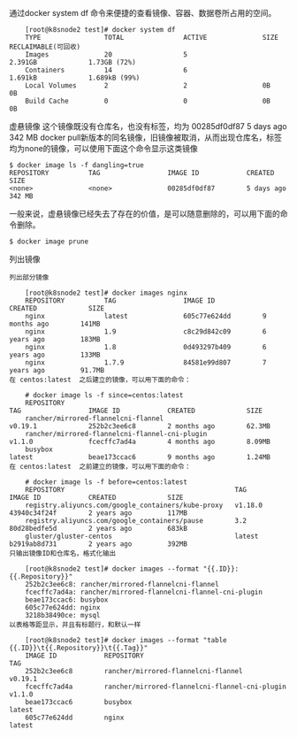 通过docker system df 命令来便捷的查看镜像、容器、数据卷所占用的空间。

        [root@k8snode2 test]# docker system df
        TYPE                TOTAL               ACTIVE              SIZE                RECLAIMABLE(可回收)
        Images              20                  5                   2.391GB             1.73GB (72%)
        Containers          14                  6                   1.691kB             1.689kB (99%)
        Local Volumes       2                   2                   0B                  0B
        Build Cache         0                   0                   0B                  0B


虚悬镜像
这个镜像既没有仓库名，也没有标签，均为 <none>
<none>               <none>              00285df0df87        5 days ago          342 MB
docker pull新版本的同名镜像，旧镜像被取消，从而出现仓库名，标签均为none的镜像，可以使用下面这个命令显示这类镜像

    $ docker image ls -f dangling=true
    REPOSITORY          TAG                 IMAGE ID            CREATED             SIZE
    <none>              <none>              00285df0df87        5 days ago          342 MB
一般来说，虚悬镜像已经失去了存在的价值，是可以随意删除的，可以用下面的命令删除。

    $ docker image prune
列出镜像
    
    列出部分镜像

        [root@k8snode2 test]# docker images nginx
        REPOSITORY          TAG                 IMAGE ID            CREATED             SIZE
        nginx               latest              605c77e624dd        9 months ago        141MB
        nginx               1.9                 c8c29d842c09        6 years ago         183MB
        nginx               1.8                 0d493297b409        6 years ago         133MB
        nginx               1.7.9               84581e99d807        7 years ago         91.7MB
    在 centos:latest  之后建立的镜像，可以用下面的命令：

        # docker image ls -f since=centos:latest 
        REPOSITORY                                                                     TAG                 IMAGE ID            CREATED             SIZE
        rancher/mirrored-flannelcni-flannel                                            v0.19.1             252b2c3ee6c8        2 months ago        62.3MB
        rancher/mirrored-flannelcni-flannel-cni-plugin                                 v1.1.0              fcecffc7ad4a        4 months ago        8.09MB
        busybox                                                                        latest              beae173ccac6        9 months ago        1.24MB
    在 centos:latest  之前建立的镜像，可以用下面的命令：

        # docker image ls -f before=centos:latest 
        REPOSITORY                                           TAG                 IMAGE ID            CREATED             SIZE
        registry.aliyuncs.com/google_containers/kube-proxy   v1.18.0             43940c34f24f        2 years ago         117MB
        registry.aliyuncs.com/google_containers/pause        3.2                 80d28bedfe5d        2 years ago         683kB
        gluster/gluster-centos                               latest              b2919ab8d731        2 years ago         392MB
    只输出镜像ID和仓库名，格式化输出

        [root@k8snode2 test]# docker images --format "{{.ID}}: {{.Repository}}"
        252b2c3ee6c8: rancher/mirrored-flannelcni-flannel
        fcecffc7ad4a: rancher/mirrored-flannelcni-flannel-cni-plugin
        beae173ccac6: busybox
        605c77e624dd: nginx
        3218b38490ce: mysql
    以表格等距显示，并且有标题行，和默认一样

        [root@k8snode2 test]# docker images --format "table {{.ID}}\t{{.Repository}}\t{{.Tag}}"
        IMAGE ID            REPOSITORY                                                                     TAG
        252b2c3ee6c8        rancher/mirrored-flannelcni-flannel                                            v0.19.1
        fcecffc7ad4a        rancher/mirrored-flannelcni-flannel-cni-plugin                                 v1.1.0
        beae173ccac6        busybox                                                                        latest
        605c77e624dd        nginx                                                                          latest

